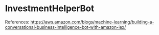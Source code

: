# InvestmentHelperBot
References:
https://aws.amazon.com/blogs/machine-learning/building-a-conversational-business-intelligence-bot-with-amazon-lex/